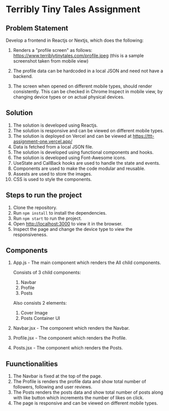 # Terribly Tiny Tales Assignment

## Problem Statement

Develop a frontend in Reactjs or Nextjs, which does the following:

1. Renders a "profile screen" as follows: https://www.terriblytinytales.com/profile.jpeg (this is a sample screenshot taken from mobile view)

2. The profile data can be hardcoded in a local JSON and need not have a backend.

3. The screen when opened on different mobile types, should render consistently. This can be checked in Chrome Inspect in mobile view, by changing device types or on actual physical devices.


## Solution

1. The solution is developed using Reactjs.
2. The solution is responsive and can be viewed on different mobile types.
3. The solution is deployed on Vercel and can be viewed at https://ttt-assignment-one.vercel.app/
4. Data is fetched from a local JSON file.
5. The solution is developed using functional components and hooks.
6. The solution is developed using Font-Awesome icons.
7. UseState and CallBack hooks are used to handle the state and events.
8. Components are used to make the code modular and reusable.
9. Assests are used to store the images.
10. CSS is used to style the components.

## Steps to run the project

1. Clone the repository.
2. Run `npm install` to install the dependencies.
3. Run `npm start` to run the project.
4. Open [http://localhost:3000](http://localhost:3000) to view it in the browser.
5. Inspect the page and change the device type to view the responsiveness.

## Components

1. App.js - The main component which renders the All child components.

    Consists of 3 child components:
    1. Navbar
    2. Profile
    3. Posts

    Also consists 2 elements:
    1. Cover Image
    2. Posts Container UI


2. Navbar.jsx - The component which renders the Navbar.
3. Profile.jsx - The component which renders the Profile.
4. Posts.jsx - The component which renders the Posts.

## Fuunctionalities

1. The Navbar is fixed at the top of the page.
2. The Profile is renders the profile data and show total number of followers, following and user reviews.
3. The Posts renders the posts data and show total number of posts along with like button which increments the number of likes on click.
4. The page is responsive and can be viewed on different mobile types.



